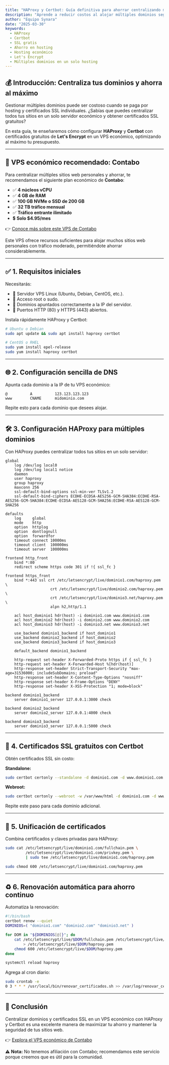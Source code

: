 ```yaml
---
title: "HAProxy y Certbot: Guía definitiva para ahorrar centralizando múltiples dominios y SSL en un VPS económico"
description: "Aprende a reducir costos al alojar múltiples dominios seguros con HAProxy y certificados SSL gratuitos usando Certbot en un VPS económico."
author: "Equipo Synara"
date: "2025-03-30"
keywords:
  - HAProxy
  - Certbot
  - SSL gratis
  - Ahorro en hosting
  - Hosting económico
  - Let's Encrypt
  - Múltiples dominios en un solo hosting
---
```


## 💰 Introducción: Centraliza tus dominios y ahorra al máximo

Gestionar múltiples dominios puede ser costoso cuando se paga por hosting y certificados SSL individuales. ¿Sabías que puedes centralizar todos tus sitios en un solo servidor económico y obtener certificados SSL gratuitos?

En esta guía, te enseñaremos cómo configurar **HAProxy** y **Certbot** con certificados gratuitos de **Let's Encrypt** en un VPS económico, optimizando al máximo tu presupuesto.

---

## 🚀 VPS económico recomendado: Contabo

Para centralizar múltiples sitios web personales y ahorrar, te recomendamos el siguiente plan económico de **Contabo**:

- ✅ **4 núcleos vCPU**
- ✅ **4 GB de RAM**
- ✅ **100 GB NVMe o SSD de 200 GB**
- ✅ **32 TB tráfico mensual**
- ✅ **Tráfico entrante ilimitado**
- 💲 **Solo $4.95/mes**

👉 [Conoce más sobre este VPS de Contabo](https://contabo.com/de/vps/cloud-vps-4c)

Este VPS ofrece recursos suficientes para alojar muchos sitios web personales con tráfico moderado, permitiéndote ahorrar considerablemente.

---

## ✅ 1. Requisitos iniciales

Necesitarás:

- 🔹 Servidor VPS Linux (Ubuntu, Debian, CentOS, etc.).
- 🔹 Acceso root o sudo.
- 🔹 Dominios apuntados correctamente a la IP del servidor.
- 🔹 Puertos HTTP (80) y HTTPS (443) abiertos.

Instala rápidamente HAProxy y Certbot:

```bash
# Ubuntu o Debian
sudo apt update && sudo apt install haproxy certbot

# CentOS o RHEL
sudo yum install epel-release
sudo yum install haproxy certbot
```

---

## 🌐 2. Configuración sencilla de DNS

Apunta cada dominio a la IP de tu VPS económico:

```dns
@          A          123.123.123.123
www        CNAME      midominio.com
```

Repite esto para cada dominio que desees alojar.

---

## 🛠️ 3. Configuración HAProxy para múltiples dominios

Con HAProxy puedes centralizar todos tus sitios en un solo servidor:

```haproxy
global
    log /dev/log local0
    log /dev/log local1 notice
    daemon
    user haproxy
    group haproxy
    maxconn 256
    ssl-default-bind-options ssl-min-ver TLSv1.2
    ssl-default-bind-ciphers ECDHE-ECDSA-AES256-GCM-SHA384:ECDHE-RSA-AES256-GCM-SHA384:ECDHE-ECDSA-AES128-GCM-SHA256:ECDHE-RSA-AES128-GCM-SHA256

defaults
    log     global
    mode    http
    option  httplog
    option  dontlognull
    option  forwardfor
    timeout connect 10000ms
    timeout client  100000ms
    timeout server  100000ms

frontend http_front
    bind *:80
    redirect scheme https code 301 if !{ ssl_fc }

frontend https_front
    bind *:443 ssl crt /etc/letsencrypt/live/dominio1.com/haproxy.pem \
                    crt /etc/letsencrypt/live/dominio2.com/haproxy.pem \
                    crt /etc/letsencrypt/live/dominio3.net/haproxy.pem \
                    alpn h2,http/1.1

    acl host_dominio1 hdr(host) -i dominio1.com www.dominio1.com
    acl host_dominio2 hdr(host) -i dominio2.com www.dominio2.com
    acl host_dominio3 hdr(host) -i dominio3.net www.dominio3.net

    use_backend dominio1_backend if host_dominio1
    use_backend dominio2_backend if host_dominio2
    use_backend dominio3_backend if host_dominio3

    default_backend dominio1_backend

    http-request set-header X-Forwarded-Proto https if { ssl_fc }
    http-request set-header X-Forwarded-Host %[hdr(host)]
    http-response set-header Strict-Transport-Security "max-age=31536000; includeSubDomains; preload"
    http-response set-header X-Content-Type-Options "nosniff"
    http-response set-header X-Frame-Options "DENY"
    http-response set-header X-XSS-Protection "1; mode=block"

backend dominio1_backend
    server dominio1_server 127.0.0.1:3000 check

backend dominio2_backend
    server dominio2_server 127.0.0.1:4000 check

backend dominio3_backend
    server dominio3_server 127.0.0.1:5000 check
```

---

## 🔐 4. Certificados SSL gratuitos con Certbot

Obtén certificados SSL sin costo:

**Standalone:**
```bash
sudo certbot certonly --standalone -d dominio1.com -d www.dominio1.com
```

**Webroot:**
```bash
sudo certbot certonly --webroot -w /var/www/html -d dominio1.com -d www.dominio1.com
```

Repite este paso para cada dominio adicional.

---

## 🔗 5. Unificación de certificados

Combina certificados y claves privadas para HAProxy:

```bash
sudo cat /etc/letsencrypt/live/dominio1.com/fullchain.pem \
         /etc/letsencrypt/live/dominio1.com/privkey.pem \
         | sudo tee /etc/letsencrypt/live/dominio1.com/haproxy.pem

sudo chmod 600 /etc/letsencrypt/live/dominio1.com/haproxy.pem
```

---

## ♻️ 6. Renovación automática para ahorro continuo

Automatiza la renovación:

```bash
#!/bin/bash
certbot renew --quiet
DOMINIOS=( "dominio1.com" "dominio2.com" "dominio3.net" )

for DOM in "${DOMINIOS[@]}"; do
    cat /etc/letsencrypt/live/$DOM/fullchain.pem /etc/letsencrypt/live/$DOM/privkey.pem \
        > /etc/letsencrypt/live/$DOM/haproxy.pem
    chmod 600 /etc/letsencrypt/live/$DOM/haproxy.pem
done

systemctl reload haproxy
```

Agrega al cron diario:

```bash
sudo crontab -e
0 3 * * * /usr/local/bin/renovar_certificados.sh >> /var/log/renovar_certificados.log 2>&1
```

---

## 📌 Conclusión

Centralizar dominios y certificados SSL en un VPS económico con HAProxy y Certbot es una excelente manera de maximizar tu ahorro y mantener la seguridad de tus sitios web.

👉 [Explora el VPS económico de Contabo](https://contabo.com/de/vps/cloud-vps-4c)

⚠️ **Nota:** No tenemos afiliación con Contabo; recomendamos este servicio porque creemos que es útil para la comunidad.

